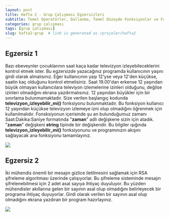 ```yaml
---
layout: post
title: Hafta 2 - Grup Çalışması Egzersizleri
subtitle: Temel Operatörler, Dallanma, Temel Düzeyde Fonksiyonlar ve For Döngülerine Giriş 
categories: grup çalışması
tags: [grup çalışması]
slug: hafta2-grup  # link is generated as /projeler/hafta2
---
```

## Egzersiz 1

Bazı ebeveynler çocuklarının saat kaça kadar televizyon izleyebileceklerini kontrol etmek ister. Bu egzersizde yazacağınız programda kullanıcının yaşını girdi olarak almalısınız. Eğer kullanıcının yaşı 12'yse veya 12'den küçükse, saatin kaç olduğunu kontrol etmelisiniz. Saat 19.00'dan erkense 12 yaşından büyük olmayan kullanıcılara televiyon izlemelerine izinleri olduğunu, değilse izinleri olmadığını ekrana yazdırmalısınız. 12 yaşından büyükler için bir sınırlama bulunmamaktadır.
Size verilen başlangıç kodunda **televizyon_izleyebilir_mi()** fonksiyonu bulunmaktadır. Bu fonksiyon kullanıcı 12 yaşından küçükse televizyon izlemeye izni olup olmadığını öğrenmek için kullanılmalıdır. Fonsksiyonun içerisinde şu an bulunduğumuz zamanı Saat:Dakika:Saniye formatında "**zaman**" adlı değişkene sizin için atadık. "**zaman**" değişkeni **string** tipinde bir değişkendir. Bu bilgiler ışığında **televizyon_izleyebilir_mi()** fonksiyonunu ve programınızın akışını sağlayacak ana fonksiyonu tamamlayınız.

![](https://burst.shopifycdn.com/photos/man-holding-clock-forward.jpg?width=700&format=pjpg&exif=0&iptc=0)

## Egzersiz 2

İki mühendis önemli bir mesajın gizlice iletilmesini sağlamak için RSA şifreleme algoritması üzerinde çalışıyorlar. Bu şifreleme sisteminde mesajın şifrelenebilmesi için 2 adet asal sayıya ihtiyaç duyuluyor. Bu yüzden mühendisler akıllarına gelen bir sayının asal olup olmadığını belirleyecek bir programa ihtiyaç duyuyorlar. Girdi olarak verilen bir sayının asal olup olmadığını ekrana yazdıran bir program hazırlayınız. 

![](https://images.pexels.com/photos/1314543/pexels-photo-1314543.jpeg?auto=compress&cs=tinysrgb&dpr=2&h=650&w=940)
